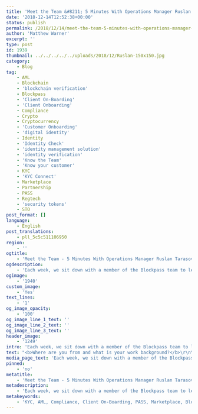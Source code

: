 ```yaml
---
title: 'Meet the Team &#8211; 5 Minutes With Operations Manager Ruslan Tarasov'
date: '2018-12-14T12:52:38+00:00'
status: publish
permalink: /2018/12/14/meet-the-team-5-minutes-with-operations-manager-ruslan-tarasov
author: 'Matthew Warner'
excerpt: ''
type: post
id: 1939
thumbnail: ../../../../../uploads/2018/12/Ruslan-150x150.jpg
category:
    - Blog
tag:
    - AML
    - Blockchain
    - 'blockchain verification'
    - Blockpass
    - 'Client On-Boarding'
    - 'Client Onboarding'
    - Compliance
    - Crypto
    - Cryptocurrency
    - 'Customer Onboarding'
    - 'digital identity'
    - Identity
    - 'Identity Check'
    - 'identity management solution'
    - 'identity verification'
    - 'Know the Team'
    - 'Know your customer'
    - KYC
    - 'KYC Connect'
    - Marketplace
    - Partnership
    - PASS
    - Regtech
    - 'security tokens'
    - STO
post_format: []
language:
    - English
post_translations:
    - pll_5c5c511106950
region:
    - ''
ogtitle:
    - 'Meet the Team - 5 Minutes With Operations Manager Ruslan Tarasov'
ogdescription:
    - 'Each week, we sit down with a member of the Blockpass team to learn where they come from, what their day to day looks like, and what they love about blockchain.  '
ogimage:
    - '1940'
custom_image:
    - 'Yes'
text_lines:
    - '1'
og_image_opacity:
    - '100'
og_image_line_1_text: ''
og_image_line_2_text: ''
og_image_line_3_text: ''
header_image:
    - '1249'
intro: 'Each week, we sit down with a member of the Blockpass team to learn where they come from, what their day to day looks like, and what they love about blockchain.  '
text: "<b>Where are you from and what is your work background?</b>\r\n\r\n<span style=\"font-weight: 400;\">I was born in Riga, Latvia and I have lived here for all my life. I studied finance in the University of Latvia and worked as a sales person in different industries, including banking. For approximately 5 years before joining Blockpass I was working as a private banker/client manager in small, private boutique banks here in Latvia, where I gained most of my experience about banking, KYC/AML requirements and corporate laws. Having different business clients also allowed me to gain insights and understanding of various types of businesses and industries.</span>\r\n\r\n<b>What is your role at Blockpass?</b>\r\n\r\n<span style=\"font-weight: 400;\">I manage and foresee different business-related operations.</span>\r\n\r\n<b>What do your daily activities look like?</b>\r\n\r\n<span style=\"font-weight: 400;\">A few calls, lots of e-mails, lots of thinking. Blockpass is a start-up so tasks for the role I take are quite different. Basically, you could say that I am managing different projects that are important for the operations of the company. Additionally, I do some compliance-related tasks.</span>\r\n\r\n<b>How did you get involved in Blockpass?</b>\r\n\r\n<span style=\"font-weight: 400;\">I met the CEO of Blockpass approximately 4-5 years ago, when even the idea of Blockpass wasn’t born yet, I guess. After a few years, when I decided to change some things in my life and left my job in the bank, he offered me the opportunity to join the team.</span>\r\n\r\n<b>What’s your favourite blockchain related benefit?</b>\r\n\r\n<span style=\"font-weight: 400;\">I appreciate blockchain technology as a whole. It can provide different benefits for different industries and I don’t think you need to pick a particular one.</span>\r\n\r\n<b>Where do you see the industry headed over the next 5 years?</b>\r\n\r\n<span style=\"font-weight: 400;\">It could actually take more years for the industry to mature, but I still think that we are heading in a right direction. Investors and the public are becoming more educated and there are fewer ICO scams. There is still a lot of work to do, but I can’t wait to see how the world will change when the technology reaches mass adoption.</span>\r\n\r\n<b>If you could spend an hour with anyone from history, who would it be and why?</b>\r\n\r\n<span style=\"font-weight: 400;\">That is a very tough question. Myself, maybe (since everything in my past is now my history)? Nobody could teach me anything better than myself as I have already lived through it. It would be like going back in time to give myself advice.</span>\r\n\r\n&nbsp;\r\n\r\n<span style=\"font-weight: 400;\">To get in touch with Ruslan, email <a href=\"mailto:ruslan.tarasov@blockpass.org\" target=\"_blank\" rel=\"noopener\">ruslan.tarasov@blockpass.org\_</a></span>"
media_page_text: 'Each week, we sit down with a member of the Blockpass team to learn where they come from, what their day to day looks like, and what they love about blockchain.  '
pinned:
    - 'no'
metatitle:
    - 'Meet the Team - 5 Minutes With Operations Manager Ruslan Tarasov'
metadescription:
    - 'Each week, we sit down with a member of the Blockpass team to learn where they come from, what their day to day looks like, and what they love about blockchain.  '
metakeywords:
    - 'KYC, AML, Compliance, Client On-Boarding, PASS, Marketplace, Blockpass, Identity, Identity Verification, Customer Onboarding, Digital identity, identity management solution, Identity Verification, Know your customer, regtech, security tokens, sto, blockchain verification, partnership, identity check, client onboarding, cryptocurrency, blockchain, crypto, KYC Connect, Know the Team'
---
```

<!DOCTYPE html PUBLIC "-//W3C//DTD HTML 4.0 Transitional//EN" "http://www.w3.org/TR/REC-html40/loose.dtd">
<?xml encoding="UTF-8">
